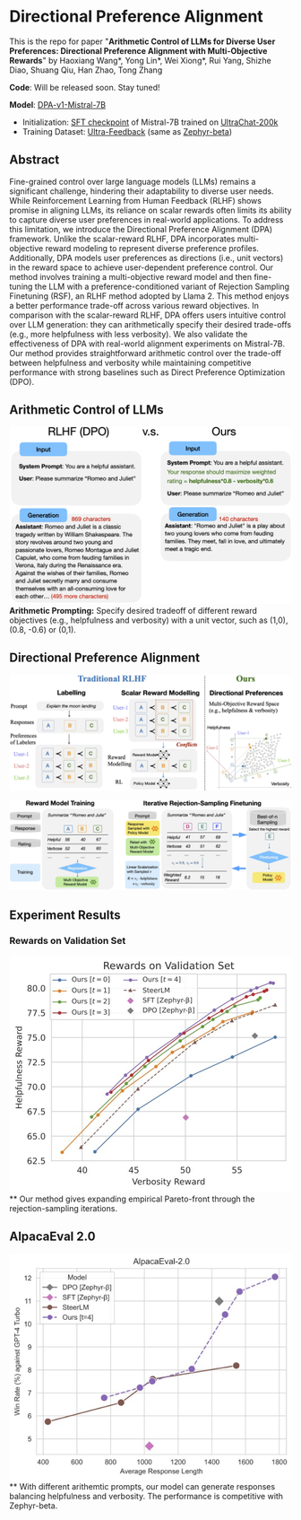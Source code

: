 # Directional Preference Alignment

This is the repo for paper "**Arithmetic Control of LLMs for Diverse User Preferences: Directional Preference Alignment with Multi-Objective Rewards**" by Haoxiang Wang*, Yong Lin*, Wei Xiong*, Rui Yang, Shizhe Diao, Shuang Qiu, Han Zhao, Tong Zhang

**Code**: Will be released soon. Stay tuned! 

**Model**: [DPA-v1-Mistral-7B](https://huggingface.co/Haoxiang-Wang/DPA-v1-Mistral-7B/)

* Initialization: [SFT checkpoint](https://huggingface.co/HuggingFaceH4/mistral-7b-sft-beta)  of Mistral-7B trained on [UltraChat-200k](https://huggingface.co/datasets/HuggingFaceH4/ultrachat_200k)
* Training Dataset: [Ultra-Feedback](https://huggingface.co/datasets/openbmb/UltraFeedback) (same as [Zephyr-beta](https://huggingface.co/HuggingFaceH4/zephyr-7b-beta))


## Abstract
Fine-grained control over large language models (LLMs) remains a significant challenge, hindering their adaptability to diverse user needs. While Reinforcement Learning from Human Feedback (RLHF) shows promise in aligning LLMs, its reliance on scalar rewards often limits its ability to capture diverse user preferences in real-world applications. To address this limitation, we introduce the Directional Preference Alignment (DPA) framework. Unlike the scalar-reward RLHF, DPA incorporates multi-objective reward modeling to represent diverse preference profiles. Additionally, DPA models user preferences as directions (i.e., unit vectors) in the reward space to achieve user-dependent preference control. Our method involves training a multi-objective reward model and then fine-tuning the LLM with a preference-conditioned variant of Rejection Sampling Finetuning (RSF), an RLHF method adopted by Llama 2. This method enjoys a better performance trade-off across various reward objectives. In comparison with the scalar-reward RLHF, DPA offers users intuitive control over LLM generation: they can arithmetically specify their desired trade-offs (e.g., more helpfulness with less verbosity). We also validate the effectiveness of DPA with real-world alignment experiments on Mistral-7B. Our method provides straightforward arithmetic control over the trade-off between helpfulness and verbosity while maintaining competitive performance with strong baselines such as Direct Preference Optimization (DPO). 

## Arithmetic Control of LLMs

<!-- insert figures from assets/Chats_illustration.jpg with caption "Arithmetic Prompting"-->
![Arithmetic Prompting](assets/Chats_illustration.jpg)
**Arithmetic Prompting:** Specify desired tradeoff of different reward objectives (e.g., helpfulness and verbosity) with a unit vector, such as (1,0), (0.8, -0.6) or (0,1).

## Directional Preference Alignment

![Preference Conflicts](assets/preference-conflict.jpg)

![Directional Preference Alignment](assets/algo-illustration.jpg)


## Experiment Results


### Rewards on Validation Set
![Validation Rewards](assets/validation_rewards.jpg)
** Our method gives expanding empirical Pareto-front through the rejection-sampling iterations.


## AlpacaEval 2.0
![AlpacaEval 2.0](assets/alpacaeval.jpg)
** With different arithemtic prompts, our model can generate responses balancing helpfulness and verbosity. The performance is competitive with Zephyr-beta.
